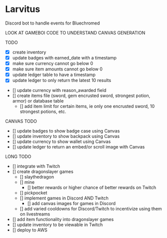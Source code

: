 # Larvitus
Discord bot to handle events for Bluechromed

LOOK AT GAMEBOI CODE TO UNDERSTAND CANVAS GENERATION

TODO
- [x] create inventory 
- [x] update badges with earned_date with a timestamp
- [x] make sure currency cannot go below 0
- [x] make sure item amounts cannot go below 0
- [x] update ledger table to have a timestamp
- [x] update ledger to only return the latest 10 results
- [] update currency with reason_awarded field
- [] create items file (sword, gem encrusted sword, strongest potion, armor) or database table
    - [] add item limit for certain items, ie only one encrusted sword, 10 strongest potions, etc.

CANVAS TODO
- [] update badges to show badge case using Canvas
- [] update inventory to show backpack using Canvas
- [] update currency to show wallet using Canvas
- [] update ledger to return an embed/or scroll image with Canvas

LONG TODO
- [] integrate with Twitch
- [] create dragonslayer games
    - [] slaythedragon
    - [] mine
        - [] better rewards or higher chance of better rewards on Twitch
    - [] pickpocket
    - [] implement games in Discord AND Twitch
        - [] add canvas images for games in Discord
    - [] add varied cooldowns for Discord/Twitch to incentivize using them on livestreams
- [] add item functionality into dragonslayer games
- [] update inventory to be viewable in Twitch
- [] deploy to AWS
